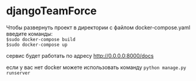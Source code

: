 # djangoTeamForce

Чтобы развернуть проект в директории с файлом docker-compose.yaml введите команды:\
`$sudo docker-compose build`\
`$sudo docker-compose up`

сервис будет работать по адресу http://0.0.0.0:8000/docs

если у вас нет docker можете использовать команду `python manage.py runserver` 
